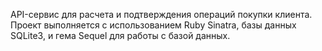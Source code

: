 API-сервис для расчета и подтверждения операций покупки клиента. 
Проект выполняется с использованием Ruby Sinatra, базы данных SQLite3, и гема Sequel для работы с базой данных.
